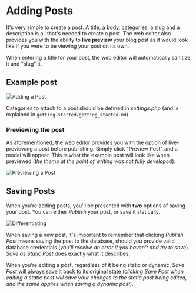# Adding Posts
It's very simple to create a post. A title, a body, categories, a slug and a description is all that's needed to create a post. The web editor also provides you with the ability to **live preview** your blog post as it would look like if you were to be viewing your post on its own.

When entering a title for your post, the web editor will automatically sanitize it and "slug" it.

## Example post

![Adding a Post](http://i.imgur.com/0vxs2O2.png)

Categories to attach to a post should be defined in _settings.php_ (and is explained in `getting-started/getting_started.md`).

### Previewing the post
As aforementioned, the web editor provides you with the option of live-previewing a post before publishing. Simply click "Preview Post" and a modal will appear. This is what the example post will look like when previewed (_the theme at the point of writing was not fully developed_):

![Previewing a Post](http://i.imgur.com/fGukxbW.png)

## Saving Posts
When you're adding posts, you'll be presented with **two** options of saving your post. You can either _Publish_ your post, or save it statically.

![Differentiating](http://i.imgur.com/NpMYYUN.png)

When saving a new post, it's important to remember that clicking _Publish Post_ means saving the post to the database, should you provide valid database credentials (_you'll receive an error if you haven't and try to save_). _Save as Static Post_ does exactly what it describes.

When you're editing a post, regardless of it being static or dynamic, _Save Post_ will always save it back to its original state (_clicking Save Post when editing a static post will save your changes to the static post being edited, and the same applies when saving a dynamic post_).